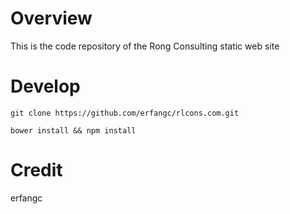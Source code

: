 # Overview

This is the code repository of the Rong Consulting static web site

# Develop

`git clone https://github.com/erfangc/rlcons.com.git`

`bower install && npm install`

# Credit
erfangc
